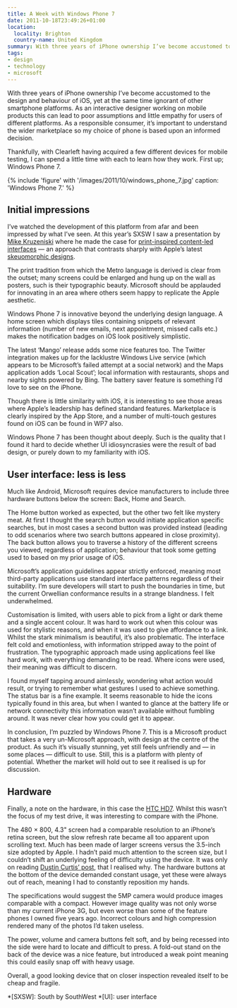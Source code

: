 ```yaml
---
title: A Week with Windows Phone 7
date: 2011-10-18T23:49:26+01:00
location:
  locality: Brighton
  country-name: United Kingdom
summary: With three years of iPhone ownership I’ve become accustomed to the design and behaviour of iOS, yet at the same time ignorant of other smartphone platforms. Thanks to Clearleft’s new mobile testing environment, I can now spend a week or so with different operating systems to get a feel for how they differ. First up; Windows Phone 7.
tags:
- design
- technology
- microsoft
---
```

With three years of iPhone ownership I’ve become accustomed to the design and behaviour of iOS, yet at the same time ignorant of other smartphone platforms. As an interactive designer working on mobile products this can lead to poor assumptions and little empathy for users of different platforms. As a responsible consumer, it’s important to understand the wider marketplace so my choice of phone is based upon an informed decision.

Thankfully, with Clearleft having acquired a few different devices for mobile testing, I can spend a little time with each to learn how they work. First up; Windows Phone 7.

{% include 'figure' with '/images/2011/10/windows_phone_7.jpg'
  caption: 'Windows Phone 7.'
%}

## Initial impressions

I’ve watched the development of this platform from afar and been impressed by what I’ve seen. At this year’s SXSW I saw a presentation by [Mike Kruzeniski][1] where he made the case for [print-inspired content-led interfaces][2] — an approach that contrasts sharply with Apple’s latest [skeuomorphic designs][3].

The print tradition from which the Metro language is derived is clear from the outset; many screens could be enlarged and hung up on the wall as posters, such is their typographic beauty. Microsoft should be applauded for innovating in an area where others seem happy to replicate the Apple aesthetic.

Windows Phone 7 is innovative beyond the underlying design language. A home screen which displays tiles containing snippets of relevant information (number of new emails, next appointment, missed calls etc.) makes the notification badges on iOS look positively simplistic.

The latest ‘Mango’ release adds some nice features too. The Twitter integration makes up for the lacklustre Windows Live service (which appears to be Microsoft’s failed attempt at a social network) and the Maps application adds ‘Local Scout’; local information with restaurants, shops and nearby sights powered by Bing. The battery saver feature is something I’d love to see on the iPhone.

Though there is little similarity with iOS, it is interesting to see those areas where Apple’s leadership has defined standard features. Marketplace is clearly inspired by the App Store, and a number of multi-touch gestures found on iOS can be found in WP7 also.

Windows Phone 7 has been thought about deeply. Such is the quality that I found it hard to decide whether UI idiosyncrasies were the result of bad design, or purely down to my familiarity with iOS.

## User interface: less is less

Much like Android, Microsoft requires device manufacturers to include three hardware buttons below the screen: Back, Home and Search.

The Home button worked as expected, but the other two felt like mystery meat. At first I thought the search button would initiate application specific searches, but in most cases a second button was provided instead (leading to odd scenarios where two search buttons appeared in close proximity). The back button allows you to traverse a history of the different screens you viewed, regardless of application; behaviour that took some getting used to based on my prior usage of iOS.

Microsoft’s application guidelines appear strictly enforced, meaning most third-party applications use standard interface patterns regardless of their suitability. I’m sure developers will start to push the boundaries in time, but the current Orwellian conformance results in a strange blandness. I felt underwhelmed.

Customisation is limited, with users able to pick from a light or dark theme and a single accent colour. It was hard to work out when this colour was used for stylistic reasons, and when it was used to give affordance to a link. Whilst the stark minimalism is beautiful, it’s also problematic. The interface felt cold and emotionless, with information stripped away to the point of frustration. The typographic approach made using applications feel like hard work, with everything demanding to be read. Where icons were used, their meaning was difficult to discern.

I found myself tapping around aimlessly, wondering what action would result, or trying to remember what gestures I used to achieve something. The status bar is a fine example. It seems reasonable to hide the icons typically found in this area, but when I wanted to glance at the battery life or network connectivity this information wasn’t available without fumbling around. It was never clear how you could get it to appear.

In conclusion, I’m puzzled by Windows Phone 7. This is a Microsoft product that takes a very un-Microsoft approach, with design at the centre of the product. As such it’s visually stunning, yet still feels unfriendly and — in some places — difficult to use. Still, this is a platform with plenty of potential. Whether the market will hold out to see it realised is up for discussion.

## Hardware

Finally, a note on the hardware, in this case the [HTC HD7][4]. Whilst this wasn’t the focus of my test drive, it was interesting to compare with the iPhone.

The 480 × 800, 4.3" screen had a comparable resolution to an iPhone’s retina screen, but the slow refresh rate became all too apparent upon scrolling text. Much has been made of larger screens versus the 3.5-inch size adopted by Apple. I hadn’t paid much attention to the screen size, but I couldn’t shift an underlying feeling of difficulty using the device. It was only on reading [Dustin Curtis’ post][5], that I realised why. The hardware buttons at the bottom of the device demanded constant usage, yet these were always out of reach, meaning I had to constantly reposition my hands.

The specifications would suggest the 5MP camera would produce images comparable with a compact. However image quality was not only worse than my current iPhone 3G, but even worse than some of the feature phones I owned five years ago. Incorrect colours and high compression rendered many of the photos I’d taken useless.

The power, volume and camera buttons felt soft, and by being recessed into the side were hard to locate and difficult to press. A fold-out stand on the back of the device was a nice feature, but introduced a weak point meaning this could easily snap off with heavy usage.

Overall, a good looking device that on closer inspection revealed itself to be cheap and fragile.

[1]: http://kruzeniski.com/
[2]: http://kruzeniski.com/2011/how-print-design-is-the-future-of-interaction/
[3]: http://www.jon.gd/2011/10/the-metaphors-breaking-the-future/
[4]: http://en.wikipedia.org/wiki/HTC_HD7
[5]: http://dcurt.is/2011/10/03/3-point-5-inches/

*[SXSW]: South by SouthWest
*[UI]: user interface
